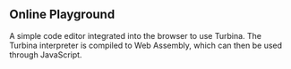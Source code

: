 ## Online Playground

A simple code editor integrated into the browser to use Turbina. The Turbina interpreter is compiled to Web Assembly, which can then be used through JavaScript.